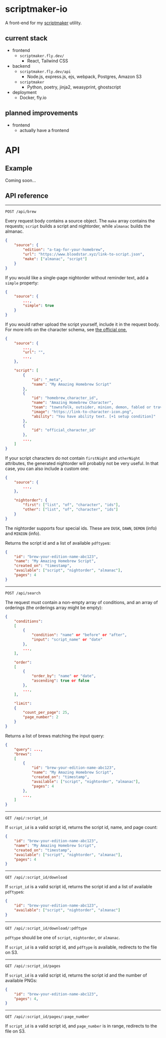 # scriptmaker-io

A front-end for my [scriptmaker](https://github.com/rsarvar1a/scriptmaker) utility.

## current stack

- frontend
    - `scriptmaker.fly.dev/`
        - React, Tailwind CSS
- backend
    - `scriptmaker.fly.dev/api`
        - Node.js, express.js, ejs, webpack, Postgres, Amazon S3
    - `scriptmaker`
        - Python, poetry, jinja2, weasyprint, ghostscript
- deployment
    - Docker, fly.io

## planned improvements

- frontend
    - actually have a frontend

# API

## Example

Coming soon...

## API reference

***

```http
POST /api/brew
```

Every request body contains a source object. The `make` array contains the requests; `script` builds a script and nightorder, while `almanac` builds the almanac.

```json
{
    "source": {
        "edition": "a-tag-for-your-homebrew",
        "url": "https://www.bloodstar.xyz/link-to-script.json",
        "make": ["almanac", "script"]
    }
}
```

If you would like a single-page nightorder without reminder text, add a `simple` property:

```json
{
    "source": {
        ...,
        "simple": true
    }
}
```

If you would rather upload the script yourself, include it in the request body. For more info on the character schema, see [the official one.](https://github.com/ThePandemoniumInstitute/botc-release)

```json
{
    "source": {
        ...,
        "url": "",
        ...,
    },

    "script": [
        {
            "id": "_meta",
            "name": "My Amazing Homebrew Script"
        },
        {
            "id": "homebrew_character_id",
            "name": "Amazing Homebrew Character",
            "team": "townsfolk, outsider, minion, demon, fabled or traveler",
            "image": "https://link-to-character-icon.png",
            "ability": "You have ability text. [+1 setup condition]"
        },
        {
            "id": "official_character_id"
        },
        ...,
    ]
}
```

If your script characters do not contain `firstNight` and `otherNight` attributes, the generated
nightorder will probably not be very useful. In that case, you can also include a custom one:

```json
{
    "source": {
        ...,
    },

    "nightorder": {
        "first": ["list", "of", "character", "ids"],
        "other": ["list", "of", "character", "ids"]
    }
}
```

The nightorder supports four special ids. These are `DUSK`, `DAWN`, `DEMON` (info) and `MINION` (info).

Returns the script id and a list of available `pdftype`s:
```json
{
    "id": "brew-your-edition-name-abc123",
    "name": "My Amazing Homebrew Script",
    "created_on": "timestamp",
    "available": ["script", "nightorder", "almanac"],
    "pages": 4
}
```

***

```http
POST /api/search
```

The request must contain a non-empty array of conditions, and an array of orderings (the orderings array might be empty):
```json
{
    "conditions":
    [
        {
            "condition": "name" or "before" or "after",
            "input": "script_name" or "date"
        },
        ...,
    ],

    "order":
    [
        {
            "order_by": "name" or "date",
            "ascending": true or false
        },
        ...,
    ],

    "limit":
    {
        "count_per_page": 25,
        "page_number": 2
    }
}
```

Returns a list of brews matching the input query:
```json
{
    "query": ...,
    "brews": 
    [
        {
            "id": "brew-your-edition-name-abc123",
            "name": "My Amazing Homebrew Script",
            "created_on": "timestamp",
            "available": ["script", "nightorder", "almanac"],
            "pages": 4
        },
        ...,
    ]
}
```

***

```http
GET /api/:script_id
```

If `script_id` is a valid script id, returns the script id, name, and page count:
```json
{
    "id": "brew-your-edition-name-abc123",
    "name": "My Amazing Homebrew Script",
    "created_on": "timestamp",
    "available": ["script", "nightorder", "almanac"],
    "pages": 4
}
```

***

```http
GET /api/:script_id/download
```

If `script_id` is a valid script id, returns the script id and a list of available `pdftype`s:
```json
{
    "id": "brew-your-edition-name-abc123",
    "available": ["script", "nightorder", "almanac"]
}
```

***

```http
GET /api/:script_id/download/:pdftype
```

`pdftype` should be one of `script`, `nightorder`, or `almanac`.

If `script_id` is a valid script id, and `pdftype` is available, redirects to the file on S3.

***

```http
GET /api/:script_id/pages
```

If `script_id` is a valid script id, returns the script id and the number of available PNGs:
```json
{
    "id": "brew-your-edition-name-abc123",
    "pages": 4,
}
```

***

```http
GET /api/:script_id/pages/:page_number
```

If `script_id` is a valid script id, and `page_number` is in range, redirects to the file on S3.